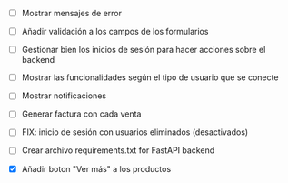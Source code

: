 - [ ] Mostrar mensajes de error
- [ ] Añadir validación a los campos de los formularios
- [ ] Gestionar bien los inicios de sesión para hacer acciones sobre el backend
- [ ] Mostrar las funcionalidades según el tipo de usuario que se conecte
- [ ] Mostrar notificaciones
- [ ] Generar factura con cada venta
- [ ] FIX: inicio de sesión con usuarios eliminados (desactivados) 
- [ ] Crear archivo requirements.txt for FastAPI backend

- [x] Añadir boton "Ver más" a los productos